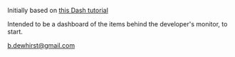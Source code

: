 
Initially based on [this Dash tutorial](https://dash.plotly.com/tutorial)

Intended to be a dashboard of the items behind the developer's monitor, to start.

b.dewhirst@gmail.com